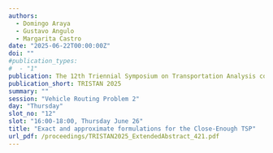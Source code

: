 ```yaml
---
authors:
  - Domingo Araya
  - Gustavo Angulo
  - Margarita Castro
date: "2025-06-22T00:00:00Z"
doi: ""
#publication_types:
#  - "1"
publication: The 12th Triennial Symposium on Transportation Analysis conference
publication_short: TRISTAN 2025
summary: ""
session: "Vehicle Routing Problem 2"
day: "Thursday"
slot_no: "12"
slot: "16:00-18:00, Thursday June 26"
title: "Exact and approximate formulations for the Close-Enough TSP"
url_pdf: /proceedings/TRISTAN2025_ExtendedAbstract_421.pdf
---
```

